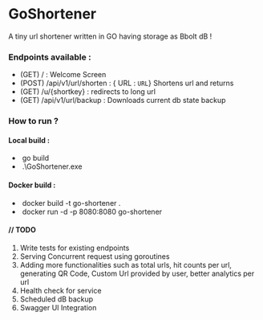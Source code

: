 # GoShortener

A tiny url shortener written in GO having storage as Bbolt dB !

### Endpoints available :

- (GET)  / : Welcome Screen
- (POST) /api/v1/url/shorten : { URL : `URL`} Shortens url and returns 
- (GET) /u/{shortkey} : redirects to long url
- (GET) /api/v1/url/backup : Downloads current db state backup

### How to run ?

#### Local build : 

- ​	go build
- ​	.\GoShortener.exe

#### Docker build :

- ​	docker build -t go-shortener .
- ​	docker run -d -p 8080:8080 go-shortener

#### //  TODO

1. Write tests for existing endpoints
2. Serving Concurrent request using goroutines
3. Adding more functionalities such as total urls, hit counts per url, generating QR Code, Custom Url provided by user, better analytics per url
4. Health check for service
5. Scheduled dB backup
6. Swagger UI Integration

